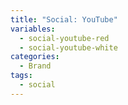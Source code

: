 ```yaml
---
title: "Social: YouTube"
variables:
  - social-youtube-red
  - social-youtube-white
categories:
  - Brand
tags:
  - social
---
```

